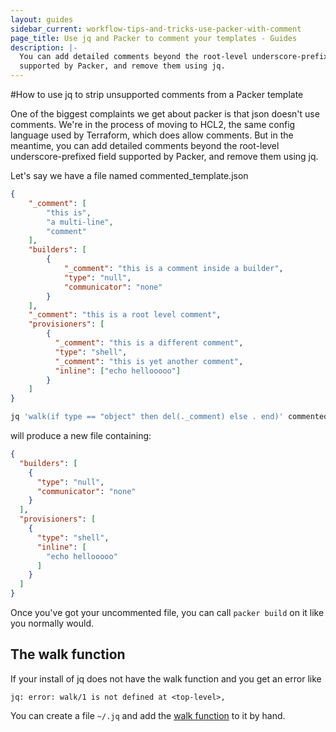 ```yaml
---
layout: guides
sidebar_current: workflow-tips-and-tricks-use-packer-with-comment
page_title: Use jq and Packer to comment your templates - Guides
description: |-
  You can add detailed comments beyond the root-level underscore-prefixed field
  supported by Packer, and remove them using jq.
---
```


#How to use jq to strip unsupported comments from a Packer template

One of the biggest complaints we get about packer is that json doesn't use comments. We're in the process of moving to HCL2, the same config language used by Terraform, which does allow comments. But in the meantime, you can add detailed comments beyond the root-level underscore-prefixed field supported by Packer, and remove them using jq.

Let's say we have a file named commented_template.json

```json
{
  	"_comment": [
	    "this is",
	    "a multi-line",
	    "comment"
  	],
    "builders": [
        {
            "_comment": "this is a comment inside a builder",
            "type": "null",
            "communicator": "none"
        }
    ],
    "_comment": "this is a root level comment",
    "provisioners": [
        {
          "_comment": "this is a different comment",
          "type": "shell",
          "_comment": "this is yet another comment",
          "inline": ["echo hellooooo"]
        }
    ]
}
```

```sh
jq 'walk(if type == "object" then del(._comment) else . end)' commented_template.json > uncommented_template.json
```

will produce a new file containing:

```json
{
  "builders": [
    {
      "type": "null",
      "communicator": "none"
    }
  ],
  "provisioners": [
    {
      "type": "shell",
      "inline": [
        "echo hellooooo"
      ]
    }
  ]
}
```

Once you've got your uncommented file, you can call `packer build` on it like
you normally would.

## The walk function
If your install of jq does not have the walk function and you get an error like

```
jq: error: walk/1 is not defined at <top-level>,
```

You can create a file `~/.jq` and add the [walk function](https://github.com/stedolan/jq/blob/ad9fc9f559e78a764aac20f669f23cdd020cd943/src/builtin.jq#L255-L262) to it by hand.
